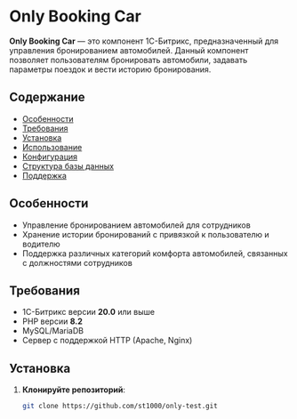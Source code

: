# Only Booking Car

**Only Booking Car** — это компонент 1С-Битрикс, предназначенный для управления бронированием автомобилей. Данный компонент позволяет пользователям бронировать автомобили, задавать параметры поездок и вести историю бронирования.

## Содержание

- [Особенности](#особенности)
- [Требования](#требования)
- [Установка](#установка)
- [Использование](#использование)
- [Конфигурация](#конфигурация)
- [Структура базы данных](#структура-базы-данных)
- [Поддержка](#поддержка)

## Особенности

- Управление бронированием автомобилей для сотрудников
- Хранение истории бронирований с привязкой к пользователю и водителю
- Поддержка различных категорий комфорта автомобилей, связанных с должностями сотрудников

## Требования

- 1С-Битрикс версии **20.0** или выше
- PHP версии **8.2**
- MySQL/MariaDB
- Сервер с поддержкой HTTP (Apache, Nginx)

## Установка

1. **Клонируйте репозиторий**:
   ```bash
   git clone https://github.com/st1000/only-test.git
